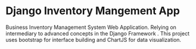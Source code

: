 # Django Inventory Mangement App

Business Inventory Management System Web Application. Relying on intermediary to advanced concepts in the Django Framework . This project uses bootstrap for interface building and ChartJS for data visualization.
